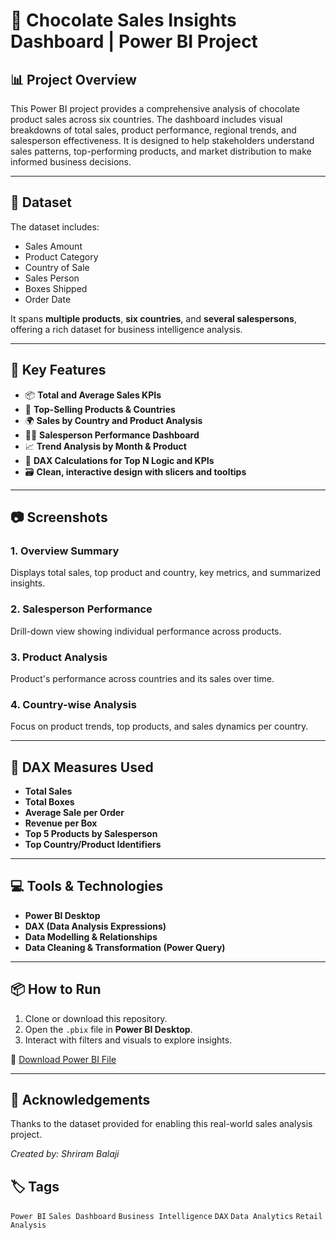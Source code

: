 
# 🍫 Chocolate Sales Insights Dashboard | Power BI Project

## 📊 Project Overview

This Power BI project provides a comprehensive analysis of chocolate product sales across six countries. The dashboard includes visual breakdowns of total sales, product performance, regional trends, and salesperson effectiveness. It is designed to help stakeholders understand sales patterns, top-performing products, and market distribution to make informed business decisions.

---

## 📁 Dataset

The dataset includes:
- Sales Amount
- Product Category
- Country of Sale
- Sales Person
- Boxes Shipped
- Order Date

It spans **multiple products**, **six countries**, and **several salespersons**, offering a rich dataset for business intelligence analysis.

---

## 📌 Key Features

- 📦 **Total and Average Sales KPIs**  
- 🥇 **Top-Selling Products & Countries**  
- 🌍 **Sales by Country and Product Analysis**  
- 🧑‍💼 **Salesperson Performance Dashboard**  
- 📈 **Trend Analysis by Month & Product**
- 🧠 **DAX Calculations for Top N Logic and KPIs**
- 🗃️ **Clean, interactive design with slicers and tooltips**

---

## 📷 Screenshots

### 1. Overview Summary
Displays total sales, top product and country, key metrics, and summarized insights.

### 2. Salesperson Performance
Drill-down view showing individual performance across products.

### 3. Product Analysis
Product's performance across countries and its sales over time.

### 4. Country-wise Analysis
Focus on product trends, top products, and sales dynamics per country.

---

## 🧮 DAX Measures Used

- **Total Sales**
- **Total Boxes**
- **Average Sale per Order**
- **Revenue per Box**
- **Top 5 Products by Salesperson**
- **Top Country/Product Identifiers**

---

## 💻 Tools & Technologies

- **Power BI Desktop**
- **DAX (Data Analysis Expressions)**
- **Data Modelling & Relationships**
- **Data Cleaning & Transformation (Power Query)**

---

## 📦 How to Run

1. Clone or download this repository.
2. Open the `.pbix` file in **Power BI Desktop**.
3. Interact with filters and visuals to explore insights.

🔗 [Download Power BI File](./Chocolate_Sales_Insights.pbix)

---

## 🙌 Acknowledgements

Thanks to the dataset provided for enabling this real-world sales analysis project.

*Created by: Shriram Balaji*

## 🏷️ Tags

`Power BI` `Sales Dashboard` `Business Intelligence` `DAX` `Data Analytics` `Retail Analysis`

